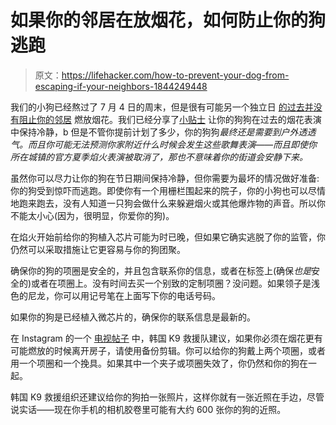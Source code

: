 # 如果你的邻居在放烟花，如何防止你的狗逃跑

> 原文：<https://lifehacker.com/how-to-prevent-your-dog-from-escaping-if-your-neighbors-1844249448>

我们的小狗已经熬过了 7 月 4 日的周末，但是很有可能另一个独立日 [的过去并没有阻止你的邻居](https://www.theatlantic.com/technology/archive/2020/06/firework-summer-2020-conspiracy-theory-police/613450/) 燃放烟花。我们已经分享了[小贴士](https://lifehacker.com/how-to-calm-your-dog-when-there-are-fireworks-going-off-1836079557) 让你的狗狗在过去的烟花表演中保持冷静，b 但是不管你提前计划了多少，你的狗狗*最终还是需要到户外透透气。而且你可能无法预测你家附近什么时候会发生这些歌舞表演——而且即使你所在城镇的官方夏季焰火表演被取消了，那也不意味着你的街道会安静下来。*



虽然你可以尽力让你的狗在节日期间保持冷静，但你需要为最坏的情况做好准备:你的狗受到惊吓而逃跑。即使你有一个用栅栏围起来的院子，你的小狗也可以尽情地跑来跑去，没有人知道一只狗会做什么来躲避烟火或其他爆炸物的声音。所以你不能太小心(因为，很明显，你爱你的狗)。

在焰火开始前给你的狗植入芯片可能为时已晚，但如果它确实逃脱了你的监管，你仍然可以采取措施让它更容易与你的狗团聚。

确保你的狗的项圈是安全的，并且包含联系你的信息，或者在标签上(确保*也是*安全的)或者在项圈上。没有时间去买一个别致的定制项圈？没问题。如果领子是浅色的尼龙，你可以用记号笔在上面写下你的电话号码。

如果你的狗是已经植入微芯片的，确保你的联系信息是最新的。

在 Instagram 的一个 [电视帖子](https://www.instagram.com/tv/CCG8Hujj-1H/?igshid=92ewmj4sm7rr) 中，韩国 K9 救援队建议，如果你必须在烟花更有可能燃放的时候离开房子，请使用备份剪辑。你可以给你的狗戴上两个项圈，或者用一个项圈和一个挽具。如果其中一个夹子或项圈失效了，你仍然和你的狗在一起。

韩国 K9 救援组织还建议给你的狗拍一张照片，这样你就有一张近照在手边，尽管说实话——现在你手机的相机胶卷里可能有大约 600 张你的狗的近照。